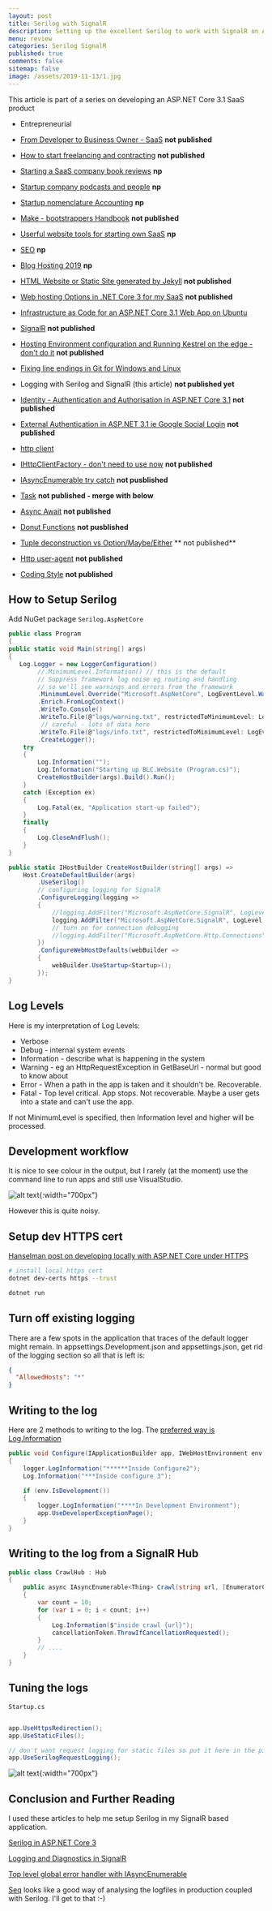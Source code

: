 ```yaml
---
layout: post
title: Serilog with SignalR 
description: Setting up the excellent Serilog to work with SignalR on ASP.NET Core 3.1
menu: review
categories: Serilog SignalR
published: true 
comments: false     
sitemap: false
image: /assets/2019-11-13/1.jpg
---
```


This article is part of a series on developing an ASP.NET Core 3.1 SaaS product

- Entrepreneurial
- [From Developer to Business Owner - SaaS](/2019/06/20/From-Developer-to-Business-Owner-SaaS) **not published**
- [How to start freelancing and contracting](/2019/07/18/How-to-start-Freelancing-and-Contracting) **not published**
- [Starting a SaaS company book reviews](/2019/07/18/Starting-a-SaaS-company-book-reviews) **np**
- [Startup company podcasts and people](/2019/07/26/Startup-company-podcasts-and-people) **np**
- [Startup nomenclature Accounting](/2019/07/26/Startup-nomenclature-Accounting) **np**

- [Make - bootstrappers Handbook](/2019/10/15/Make-Bootstrappers-Handbook) **not published**

- [Userful website tools for starting own SaaS](/2019/07/19/Website-Tools) **np**
- [SEO](/2019/06/20/SEO-Search-Engine-Optimisation) **np**
- [Blog Hosting 2019](/2019/06/20/Blog-Hosting-2019) **np**

- [HTML Website or Static Site generated by Jekyll](/2019/09/10/Creating-a-theme-for-Jekyll-Product-Company-site) **not published**

- [Web hosting Options in .NET Core 3 for my SaaS](/2019/11/07/VM-Containers-PaaS-or-FaaS-for-my-SaaS-product) **not published**
- [Infrastructure as Code for an ASP.NET Core 3.1 Web App on Ubuntu](/2020/01/09/Publishing-ASP-NET-Core-3-App-to-Ubuntu)
- [SignalR](/2019/10/23/SignalR) **not published**

- [Hosting Environment configuration and Running Kestrel on the edge - don't do it](/2019/11/13/ASP-NET-Core-3-Hosting-Environment) **not published**
- [Fixing line endings in Git for Windows and Linux](/2020/01/09/Line-endings-ignore-in-Git)
- Logging with Serilog and SignalR (this article) **not published yet**
- [Identity - Authentication and Authorisation in ASP.NET Core 3.1](/2020/03/05/Authentication-and-Authorisation-in-ASP.NET-Core-3.1) **not published**
- [External Authentication in ASP.NET 3.1 ie Google Social Login](/2020/02/03/External-Authentication-in-ASP.NET-Core-3.1) **not published**

- [http client](/2019/11/20/HttpClient) 
- [IHttpClientFactory - don't need to use now](/2019/11/16/IHttpClientFactory) **not published**
- [IAsyncEnumerable try catch](/2019/11/24/IAsyncEnumerable-try-catch) **not pusblished**
- [Task](/2019/11/30/Task) **not published - merge with below**
- [Async Await](/2020/01/17/Async-Await) **not published**

- [Donut Functions](/2019/11/22/Donut-Functions-in-C) **not pusblished**
- [Tuple deconstruction vs Option/Maybe/Either](/2019/11/15/Tuple-vs-Option-or-Maybe) ** not published**
- [Http user-agent](/2019/11/28/HttpClient-User-Agent) **not published**

- [Coding Style](/2020/02/28/Coding-Style) **not published**

## How to Setup Serilog

Add NuGet package `Serilog.AspNetCore`

```cs
public class Program
{
public static void Main(string[] args)
{
   Log.Logger = new LoggerConfiguration()
        //.MinimumLevel.Information() // this is the default
        // Suppress framework log noise eg routing and handling
        // so we'll see warnings and errors from the framework
        .MinimumLevel.Override("Microsoft.AspNetCore", LogEventLevel.Warning)
        .Enrich.FromLogContext()
        .WriteTo.Console()
        .WriteTo.File(@"logs/warning.txt", restrictedToMinimumLevel: LogEventLevel.Warning, rollingInterval: RollingInterval.Day)
         // careful - lots of data here
        .WriteTo.File(@"logs/info.txt", restrictedToMinimumLevel: LogEventLevel.Information, rollingInterval: RollingInterval.Day)
        .CreateLogger();
    try
    {
        Log.Information("");
        Log.Information("Starting up BLC.Website (Program.cs)");
        CreateHostBuilder(args).Build().Run();
    }
    catch (Exception ex)
    {
        Log.Fatal(ex, "Application start-up failed");
    }
    finally
    {
        Log.CloseAndFlush();
    }
}

public static IHostBuilder CreateHostBuilder(string[] args) =>
    Host.CreateDefaultBuilder(args)
        .UseSerilog()
        // configuring logging for SignalR
        .ConfigureLogging(logging =>
        {
            //logging.AddFilter("Microsoft.AspNetCore.SignalR", LogLevel.Information);
            logging.AddFilter("Microsoft.AspNetCore.SignalR", LogLevel.Warning);
            // turn on for connection debugging
            //logging.AddFilter("Microsoft.AspNetCore.Http.Connections", LogLevel.Debug);
        })
        .ConfigureWebHostDefaults(webBuilder =>
        {
            webBuilder.UseStartup<Startup>();
        });
}
```

## Log Levels

Here is my interpretation of Log Levels:

- Verbose
- Debug - internal system events
- Information - describe what is happening in the system
- Warning - eg an HttpRequestException in GetBaseUrl - normal but good to know about
- Error - When a path in the app is taken and it shouldn't be. Recoverable.
- Fatal - Top level critical. App stops. Not recoverable. Maybe a user gets into a state and can't use the app.

If not MinimumLevel is specified, then Information level and higher will be processed.

## Development workflow

It is nice to see colour in the output, but I rarely (at the moment) use the command line to run apps and still use VisualStudio.

![alt text](/assets/2019-11-13/1.jpg "Console logging"){:width="700px"}
<!-- ![alt text](/assets/2019-11-13/1.jpg "Console logging") -->
However this is quite noisy.

## Setup dev HTTPS cert

[Hanselman post on developing locally with ASP.NET Core under HTTPS](https://www.hanselman.com/blog/DevelopingLocallyWithASPNETCoreUnderHTTPSSSLAndSelfSignedCerts.aspx) 

```bash
# install local https cert
dotnet dev-certs https --trust

dotnet run
```

## Turn off existing logging

There are a few spots in the application that traces of the default logger might remain. In appsettings.Development.json and appsettings.json, get rid of the logging section so all that is left is:

```json
{
  "AllowedHosts": "*"
}
```

## Writing to the log

Here are 2 methods to writing to the log. The [preferred way is Log.Information](https://nblumhardt.com/2019/10/serilog-in-aspnetcore-3/#writing-your-own-log-events)

```cs
public void Configure(IApplicationBuilder app, IWebHostEnvironment env, ILogger<Startup> logger)
{
    logger.LogInformation("******Inside Configure2");
    Log.Information("***Inside configure 3");

    if (env.IsDevelopment())
    {
        logger.LogInformation("****In Development Environment");
        app.UseDeveloperExceptionPage();
    }
}
```

## Writing to the log from a SignalR Hub

```cs
public class CrawlHub : Hub
{
    public async IAsyncEnumerable<Thing> Crawl(string url, [EnumeratorCancellation]CancellationToken cancellationToken)
    {
        var count = 10;
        for (var i = 0; i < count; i++)
        {
            Log.Information($"inside crawl {url}");
            cancellationToken.ThrowIfCancellationRequested();
        }
        // ....
    }
}

```

## Tuning the logs

`Startup.cs`

```cs

app.UseHttpsRedirection();
app.UseStaticFiles();

// don't want request logging for static files so put it here in the pipeline
app.UseSerilogRequestLogging();
```

![alt text](/assets/2019-11-13/2.jpg "A nicer log"){:width="700px"}

## Conclusion and Further Reading

I used these articles to help me setup Serilog in my SignalR based application.

[Serilog in ASP.NET Core 3](https://nblumhardt.com/2019/10/serilog-in-aspnetcore-3/)

[Logging and Diagnostics in SignalR](https://docs.microsoft.com/en-us/aspnet/core/signalr/diagnostics?view=aspnetcore-3.0)

[Top level global error handler with IAsyncEnumerable](/IAsyncEnumerable-try-catch)


[Seq](https://datalust.co/) looks like a good way of analysing the logfiles in production coupled with Serilog. I'll get to that :-)
